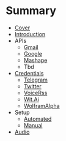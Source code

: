 # Summary

* [Cover](README.md)
* [Introduction](documentation/Introduction.md)
* APIs
   * [Gmail](documentation/Gmail.md)
   * [Google](documentation/Google.md)
   * [Mashape](documentation/Mashape.md)
   * Tbd
* [Credentials](documentation/Credentials.md)
   * [Telegram](documentation/Telegram.md)
   * [Twitter](documentation/Twitter.md)
   * [VoiceRss](documentation/VoiceRss.md)
   * [Wit.Ai](documentation/WitAi.md)
   * [WolframAlpha](documentation/WolframAlpha.md)
* Setup
   * [Automated](documentation/Automated.md)
   * [Manual](Manual.md)
* [Audio](documentation/Audio.md)

